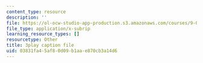 ```yaml
---
content_type: resource
description: ''
file: https://ol-ocw-studio-app-production.s3.amazonaws.com/courses/9-00sc-introduction-to-psychology-fall-2011/03831fa45af80d09b1aae870cb3a14d6_zPPsdsAQBx4.srt
file_type: application/x-subrip
learning_resource_types: []
resourcetype: Other
title: 3play caption file
uid: 03831fa4-5af8-0d09-b1aa-e870cb3a14d6
---
```

